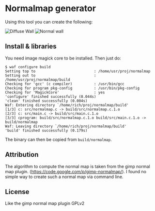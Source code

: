 
Normalmap generator
===

Using this tool you can create the following:

![Diffuse Wall](img/diffuse.jpg) ![Normal wall](img/normal.jpg)

Install & libraries
---

You need image magick core to be installed. Then just do:

    $ waf configure build
    Setting top to                           : /home/usr/proj/normalmap 
    Setting out to                           : /home/usr/proj/normalmap/build 
    Checking for 'gcc' (c compiler)          : /usr/bin/gcc 
    Checking for program pkg-config          : /usr/bin/pkg-config 
    Checking for 'MagickCore'                : yes 
    'configure' finished successfully (0.044s)
    'clean' finished successfully (0.004s)
    Waf: Entering directory `/home/rich/proj/normalmap/build'
    [1/3] c: src/normalmap.c -> build/src/normalmap.c.1.o
    [2/3] c: src/main.c -> build/src/main.c.1.o
    [3/3] cprogram: build/src/normalmap.c.1.o build/src/main.c.1.o -> build/normalmap
    Waf: Leaving directory `/home/rich/proj/normalmap/build'
    'build' finished successfully (0.179s)

The binary can then be copied from `build/normalmap`.

Attribution
---

The algorithm to compute the normal map is taken from the gimp normal map plugin. (https://code.google.com/p/gimp-normalmap/).
I found no simple way to create such a normal map via command line.

License
---

Like the gimp normal map plugin GPLv2
